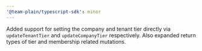 ```yaml
---
'@team-plain/typescript-sdk': minor
---
```


Added support for setting the company and tenant tier directly via `updateTenantTier` and `updateCompanyTier` respectively. Also expanded return types of tier and membership related mutations.
